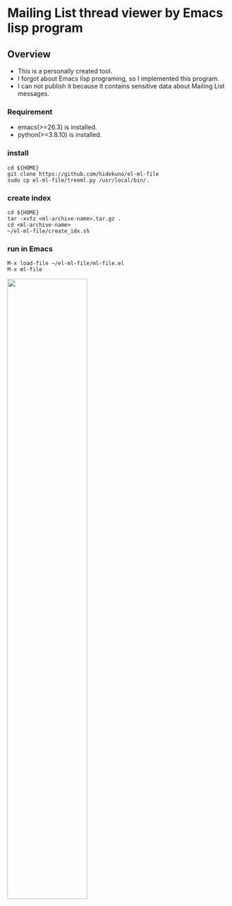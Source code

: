 Mailing List thread viewer by Emacs lisp program
=================

## Overview
- This is a personally created tool.
- I forgot about Emacs lisp programing, so I implemented this program.
- I can not publish it because it contains sensitive data about Mailing List messages.

### Requirement
- emacs(>=26.3) is installed.
- python(>=3.8.10) is installed.

### install
```
cd ${HOME}
git clone https://github.com/hidekuno/el-ml-file
sudo cp el-ml-file/treeml.py /usr/local/bin/.
```

### create index
```
cd ${HOME}
tar -xvfz <ml-archive-name>.tar.gz .
cd <ml-archive-name>
~/el-ml-file/create_idx.sh
```

### run in Emacs
```
M-x load-file ~/el-ml-file/ml-file.el
M-x ml-file
```
<img src="https://user-images.githubusercontent.com/22115777/172289182-ace767ad-73dc-4e58-ab96-d2c2cfbfe189.png" width=60% height=60%>
